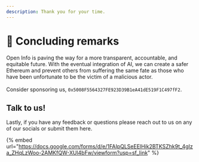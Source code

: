 ```yaml
---
description: Thank you for your time.
---
```


# 🙏 Concluding remarks

Open Info is paving the way for a more transparent, accountable, and equitable future. With the eventual integration of AI, we can create a safer Ethereum and prevent others from suffering the same fate as those who have been unfortunate to be the victim of a malicious actor. \
\
Consider sponsoring us, `0x5008F5564327FE923D39B1eA41dE519F1C497fF2`.

## Talk to us!

Lastly, if you have any feedback or questions please reach out to us on any of our socials or submit them here.

{% embed url="https://docs.google.com/forms/d/e/1FAIpQLSeEElHik2BTKSZhk9t_4gIza_ZHqLzWoo-2AMKfQW-XUl4bFw/viewform?usp=sf_link" %}
